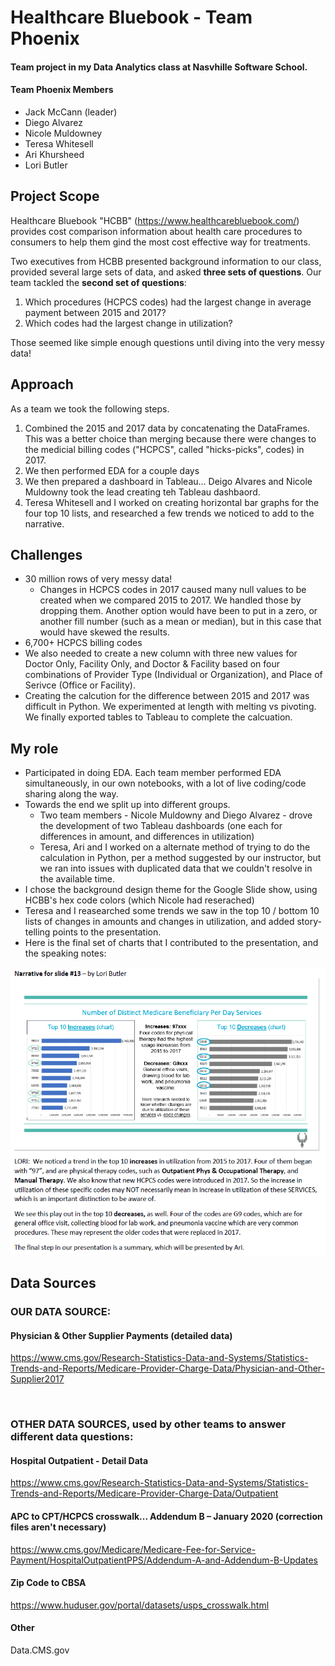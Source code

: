 # Healthcare Bluebook - Team Phoenix

#### Team project in my Data Analytics class at Nasvhille Software School. 
#### Team Phoenix Members
- Jack McCann (leader)
- Diego Alvarez 
- Nicole Muldowney
- Teresa Whitesell
- Ari Khursheed
- Lori Butler

## Project Scope
Healthcare Bluebook "HCBB" (https://www.healthcarebluebook.com/) provides cost comparison information about health care procedures to consumers to help them gind the most cost effective way for treatments. 

Two executives from HCBB presented background information to our class, provided several large sets of data, and asked **three sets of questions**. Our team tackled the **second set of questions**:  
1. Which procedures (HCPCS codes) had the largest change in average payment between 2015 and 2017?  
2. Which codes had the largest change in utilization?

 Those seemed like simple enough questions until diving into the very messy data!

## Approach
As a team we took the following steps. 
1. Combined the 2015 and 2017 data by concatenating the DataFrames. This was a better choice than merging because there were changes to the medicial billing codes ("HCPCS", called "hicks-picks", codes) in 2017.
2. We then performed EDA for a couple days
3. We then prepared a dashboard in Tableau... Deigo Alvares and Nicole Muldowny took the lead creating teh Tableau dashbaord.
4. Teresa Whitesell and I worked on creating horizontal bar graphs for the four top 10 lists, and researched a few trends we noticed to add to the narrative.



## Challenges
- 30 million rows of very messy data! 
    - Changes in HCPCS codes in 2017 caused many null values to be created when we compared 2015 to 2017. We handled those by dropping them. Another option would have been to put in a zero, or another fill number (such as a mean or median), but in this case that would have skewed the results.
- 6,700+ HCPCS billing codes
- We also needed to create a new column with three new values for Doctor Only, Facility Only, and Doctor & Facility based on four combinations of Provider Type (Individual or Organization), and Place of Serivce (Office or Facility).
- Creating the calcution for the difference between 2015 and 2017 was difficult in Python. We experimented at length with melting vs pivoting. We finally exported tables to Tableau to complete the calcuation.

## My role
- Participated in doing EDA. Each team member performed EDA simultaneously, in our own notebooks, with a lot of live coding/code sharing along the way. 
- Towards the end we split up into different groups.
    - Two team members - Nicole Muldowny and Diego Alvarez - drove the development of two Tableau dashboards (one each for differences in amount, and differences in utilization)
    - Teresa, Ari and I worked on a alternate method of trying to do the calculation in Python, per a method suggested by our instructor, but we ran into issues with duplicated data that we couldn't resolve in the available time.
- I chose the background design theme for the Google Slide show, using HCBB's hex code colors (which Nicole had reserached)
- Teresa and I reasearched some trends we saw in the top 10 / bottom 10 lists of changes in amounts and changes in utilization, and added story-telling points to the presentation.
-  Here is the final set of charts that I contributed to the presentation, and the speaking notes:  

![Final Presentation Slide and Speaking Notes](./assets_and_notes/Final_Presentation_slide_and_speaking_notes.PNG)

## Data Sources

### **OUR DATA SOURCE:** 
#### Physician & Other Supplier Payments (detailed data)

https://www.cms.gov/Research-Statistics-Data-and-Systems/Statistics-Trends-and-Reports/Medicare-Provider-Charge-Data/Physician-and-Other-Supplier2017   
  
</br>   

### **OTHER DATA SOURCES**, used by other teams to answer different data questions:
#### Hospital Outpatient - Detail Data
https://www.cms.gov/Research-Statistics-Data-and-Systems/Statistics-Trends-and-Reports/Medicare-Provider-Charge-Data/Outpatient


#### APC to CPT/HCPCS crosswalk... Addendum B – January 2020 (correction files aren't necessary)
https://www.cms.gov/Medicare/Medicare-Fee-for-Service-Payment/HospitalOutpatientPPS/Addendum-A-and-Addendum-B-Updates


#### Zip Code to CBSA
https://www.huduser.gov/portal/datasets/usps_crosswalk.html

#### Other  
Data.CMS.gov
